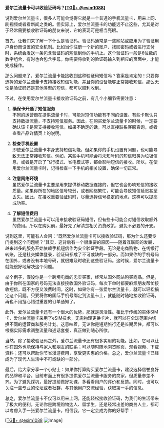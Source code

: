**爱尔兰流量卡可以收验证码吗？[[TG💪+ @esim1088](https://t.me/s/esim1088)]**

说到爱尔兰流量卡，很多人可能会觉得它就是一个普通的手机流量卡，用来上网、刷视频或者看新闻之类的。但实际上，爱尔兰流量卡的功能远不止这些，尤其是对于经常需要接收验证码的朋友来说，它的表现可是相当亮眼。

首先，让我们来了解一下什么是验证码。验证码通常是一些网站或应用为了验证用户身份而设置的安全机制。比如当你注册一个新的账户、找回密码或者进行支付时，系统会发送一条包含验证码的短信到你的手机上。这个验证码一般是6位数的数字组合，有时也会包含字母。你需要将收到的验证码输入到相应的页面中，才能完成操作。

那么问题来了，爱尔兰流量卡能接收到这种验证码短信吗？答案是肯定的！只要你选择的爱尔兰流量卡支持接收短信功能，并且你的设备能够正常接收短信，那么无论是验证码还是其他类型的短信，都可以顺利收到。

不过，在使用爱尔兰流量卡接收验证码之前，有几个小细节需要注意：

1. **确保卡开通了短信服务**  
   不同的运营商在提供流量卡时，可能对短信功能有不同的设置。有些卡默认只支持数据流量，不支持短信服务。因此，在购买爱尔兰流量卡的时候，一定要确认该卡是否支持接收短信。如果不确定的话，可以直接联系客服咨询，或者查看产品详情页上的说明。

2. **检查手机设置**  
   即使爱尔兰流量卡本身支持短信功能，但如果你的手机设置有问题，也可能导致无法正常接收短信。例如，某些手机可能会将未知号码的短信归类为垃圾信息，或者是开启了飞行模式、省电模式等，都会影响短信的接收。所以，在使用爱尔兰流量卡时，记得检查一下手机的相关设置，确保一切正常。

3. **注意网络环境**  
   虽然爱尔兰流量卡主要是用来提供移动数据连接的，但它也会影响短信的接收质量。如果你所在的地区信号较弱，或者网络繁忙，可能会导致短信延迟甚至丢失。因此，在接收重要验证码时，尽量选择信号稳定的地点，这样可以提高成功率。

4. **了解短信费用**  
   虽然爱尔兰流量卡可以用来接收验证码短信，但有些卡可能会对短信收取额外的费用。所以在购买前，最好先了解清楚相关资费政策，避免不必要的开支。

说到这里，可能有人会问：“既然爱尔兰流量卡可以接收验证码，那为什么还要专门提到这个问题呢？”其实，这背后有一个很重要的原因——随着互联网的发展，越来越多的服务开始依赖手机短信作为安全验证手段。无论是电商购物、在线银行转账，还是社交媒体登录，验证码都成了不可或缺的一部分。而如果你的手机号码在国外，或者没有本地号码，就很难及时收到这些验证码。这时候，爱尔兰流量卡就能很好地解决这个问题。

举个例子，假设你是一个跨境电商的忠实买家，经常从国外网站购买商品。但是，由于你所在国家的号码无法直接接收国外验证码，每次下单时都要麻烦朋友帮忙接收短信，既不方便又浪费时间。这时，如果你有一张爱尔兰流量卡，就可以轻松搞定这个问题。只要将你的国际手机号绑定到流量卡上，就能随时随地接收验证码，再也不用担心错过重要的订单通知了。

此外，爱尔兰流量卡还有一个很大的优势，那就是灵活性。相比于传统的实体SIM卡，爱尔兰流量卡采用了eSIM技术，无需物理更换卡片，就可以在全球范围内切换不同的运营商和服务计划。这意味着，无论你是短期旅行还是长期居住，都可以根据实际需求调整流量和通话套餐，真正做到随心所欲。

当然，除了接收验证码之外，爱尔兰流量卡还有很多实用的功能。比如，它可以让你在国外也能保持与家人和朋友的联系；可以随时随地浏览网页、观看视频、下载资料；还可以帮助你节省漫游费用，享受更实惠的价格。总之，爱尔兰流量卡已经成为了现代人生活中不可或缺的一部分。

最后，给大家分享一个小贴士：如果你打算购买爱尔兰流量卡，建议选择信誉良好的品牌和平台。目前市面上有很多提供爱尔兰流量卡服务的商家，但质量参差不齐。为了避免踩坑，最好提前做好功课，多看看用户的评价和反馈。同时，也可以关注一些专业的论坛或者社群，与其他用户交流经验，获取第一手的信息。

总之，爱尔兰流量卡不仅可以用来上网，还能轻松接收验证码，为我们的生活带来了极大的便利。无论你是跨境购物达人、留学生，还是经常出差的商务人士，都可以考虑入手一张爱尔兰流量卡。相信我，它一定会成为你的好帮手！

[[TG💪+ @esim1088](https://t.me/s/esim1088) ![Image](https://i.postimg.cc/4NQfJmqS/Snipaste-2025-05-13-00-14-12.png)]